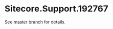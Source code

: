 # Sitecore.Support.192767

See [master branch](https://github.com/sitecoresupport/Sitecore.Support.192767) for details.